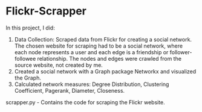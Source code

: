 # Flickr-Scrapper
In this project, I did: 
1. Data Collection: Scraped data from Flickr for creating a social network. The chosen website for scraping had to be a social network, where each node represents a user and each edge is a friendship or follower-followee relationship. The nodes and edges were crawled from the source website, not created by me. 
2. Created a social network with a Graph package Networkx and visualized the Graph.
3. Calculated network measures: Degree Distribution, Clustering Coefficient, Pagerank, Diameter, Closeness.


scrapper.py - Contains the code for scraping the Flickr website. 
